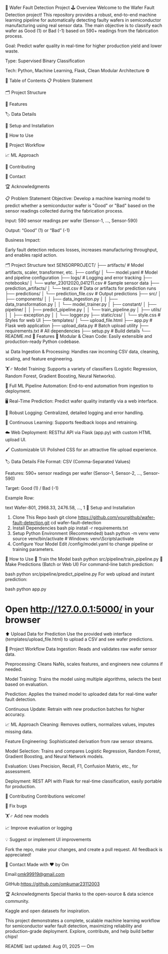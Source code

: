 🧠 Wafer Fault Detection Project
🕹️ Overview
Welcome to the Wafer Fault Detection project! This repository provides a robust, end-to-end machine learning pipeline for automatically detecting faulty wafers in semiconductor manufacturing using real sensor data. The main objective is to classify each wafer as Good (1) or Bad (-1) based on 590+ readings from the fabrication process.

Goal: Predict wafer quality in real-time for higher production yield and lower waste.

Type: Supervised Binary Classification

Tech: Python, Machine Learning, Flask, Clean Modular Architecture ⚙️

🧾 Table of Contents
📋 Problem Statement

🗂️ Project Structure

🌟 Features

🏷️ Data Details

🏁 Setup and Installation

🚦 How to Use

🔬 Project Workflow

📈 ML Approach

🤝 Contributing

📧 Contact

🏆 Acknowledgments

📋 Problem Statement
Objective: Develop a machine learning model to predict whether a semiconductor wafer is "Good" or "Bad" based on the sensor readings collected during the fabrication process.

Input: 590 sensor readings per wafer (Sensor-1, ..., Sensor-590)

Output: “Good” (1) or “Bad” (-1)

Business Impact:

Early fault detection reduces losses, increases manufacturing throughput, and enables rapid action.

🗂️ Project Structure
text
SENSORPROJECT/
├── artifacts/                    # Model artifacts, scaler, transformer, etc.
├── config/
│   └── model.yaml                # Model and pipeline configuration
├── logs/                         # Logging and error tracking
├── notebooks/
│   └── wafer_23012020_041211.csv # Sample sensor data
├── prediction_artifacts/
│   └── test.csv                  # Data or artifacts for prediction runs
├── predictions/
│   └── prediction_file.csv       # Output predictions
├── src/
│   ├── components/
│   │   ├── data_ingestion.py
│   │   ├── data_transformation.py
│   │   └── model_trainer.py
│   ├── constant/
│   ├── pipeline/
│   │   ├── predict_pipeline.py
│   │   └── train_pipeline.py
│   ├── utils/
│   │   ├── exception.py
│   │   └── logger.py
├── static/css/
│   └── style.css                 # Styles for web UI
├── templates/
│   └── upload_file.html
├── app.py                        # Flask web application
├── upload_data.py                # Batch upload utility
├── requirements.txt              # All dependencies
├── setup.py                      # Build details
└── README.md
🌟 Features
🔧 Modular & Clean Code: Easily extensible and production-ready Python codebase.

📊 Data Ingestion & Processing: Handles raw incoming CSV data, cleaning, scaling, and feature engineering.

🏋️♂️ Model Training: Supports a variety of classifiers (Logistic Regression, Random Forest, Gradient Boosting, Neural Networks).

🧪 Full ML Pipeline Automation: End-to-end automation from ingestion to deployment.

🖥️ Real-Time Prediction: Predict wafer quality instantly via a web interface.

📝 Robust Logging: Centralized, detailed logging and error handling.

🔁 Continuous Learning: Supports feedback loops and retraining.

☁️ Web Deployment: RESTful API via Flask (app.py) with custom HTML upload UI.

🖌️ Customizable UI: Polished CSS for an attractive file upload experience.

🏷️ Data Details
File Format: CSV (Comma-Separated Values)

Features: 590+ sensor readings per wafer (Sensor-1, Sensor-2, ..., Sensor-590)

Target: Good (1) / Bad (-1)

Example Row:

text
Wafer-801, 2968.33, 2476.58, ..., 1
🏁 Setup and Installation
1. Clone This Repo
bash
git clone https://github.com/yourgithub/wafer-fault-detection.git
cd wafer-fault-detection
2. Install Dependencies
bash
pip install -r requirements.txt
3. Setup Python Environment (Recommended)
bash
python -m venv venv
source venv/bin/activate        # Windows: venv\Scripts\activate
4. Configure Your Model
Edit /config/model.yaml to change pipeline or training parameters.

🚦 How to Use
🎯 Train the Model
bash
python src/pipeline/train_pipeline.py
🔮 Make Predictions (Batch or Web UI)
For command-line batch prediction:

bash
python src/pipeline/predict_pipeline.py
For web upload and instant prediction:

bash
python app.py
# Open http://127.0.0.1:5000/ in your browser
⬆️ Upload Data for Prediction
Use the provided web interface (templates/upload_file.html) to upload a CSV and see wafer predictions.

🔬 Project Workflow
Data Ingestion: Reads and validates raw wafer sensor data.

Preprocessing: Cleans NaNs, scales features, and engineers new columns if needed.

Model Training: Trains the model using multiple algorithms, selects the best based on evaluation.

Prediction: Applies the trained model to uploaded data for real-time wafer fault detection.

Continuous Update: Retrain with new production batches for higher accuracy.

📈 ML Approach
Cleaning: Removes outliers, normalizes values, imputes missing data.

Feature Engineering: Sophisticated derivation from raw sensor streams.

Model Selection: Trains and compares Logistic Regression, Random Forest, Gradient Boosting, and Neural Network models.

Evaluation: Uses Precision, Recall, F1, Confusion Matrix, etc., for assessment.

Deployment: REST API with Flask for real-time classification, easily portable for production.

🤝 Contributing
Contributions welcome!

🐛 Fix bugs

🏋️♂️ Add new models

📈 Improve evaluation or logging

💡 Suggest or implement UI improvements

Fork the repo, make your changes, and create a pull request. All feedback is appreciated!

📧 Contact
Made with ❤️ by Om

Email:omk99919@gmail.com

GitHub:https://github.com/omkumar23112003

🏆 Acknowledgments
Special thanks to the open-source & data science community.

Kaggle and open datasets for inspiration.

This project demonstrates a complete, scalable machine learning workflow for semiconductor wafer fault detection, maximizing reliability and production-grade deployment. Explore, contribute, and help build better chips!

README last updated: Aug 01, 2025 — Om
